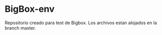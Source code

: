 # BigBox-env
Repositorio creado para test de Bigbox.
Los archivos estan alojados en la branch master.
